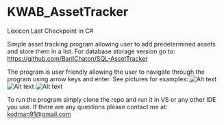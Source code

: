 # KWAB_AssetTracker
Lexicon Last Checkpoint in C#

Simple asset tracking program allowing user to add predetermined assets and store them in a list.
For database storage version go to: https://github.com/BarilChaton/SQL-AssetTracker

The program is user friendly allowing the user to navigate through the program using arrow keys and enter.
See pictures for examples:
![Alt text](relative/path/to/mainmenu.jpg?raw=true "Main Menu")
![Alt text](relative/path/to/addmenu.jpg?raw=true "Add Menu")
![Alt text](relative/path/to/showlist.jpg?raw=true "Title")

To run the program simply clone the repo and run it in VS or any other IDE you use.
If there are any questions please contact me at: kodman91@gmail.com
